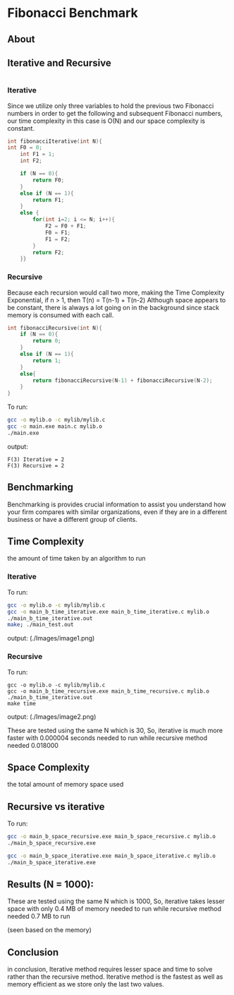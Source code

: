 # Fibonacci Benchmark

## About


## Iterative and Recursive
#
### Iterative
Since we utilize only three variables to hold the previous two Fibonacci numbers in order to get the following and subsequent Fibonacci numbers, our time complexity in this case is O(N) and our space complexity is constant.

```c
int fibonacciIterative(int N){
int F0 = 0;
    int F1 = 1;
    int F2;

    if (N == 0){
        return F0;
    }
    else if (N == 1){
        return F1;
    } 
    else {
        for(int i=2; i <= N; i++){
            F2 = F0 + F1;
            F0 = F1;
            F1 = F2;
        }
        return F2;
    }}
```
### Recursive
Because each recursion would call two more, making the Time Complexity Exponential, if n > 1, then T(n) = T(n-1) + T(n-2)
Although space appears to be constant, there is always a lot going on in the background since stack memory is consumed with each call.
```c
int fibonacciRecursive(int N){
    if (N == 0){
        return 0;
    }
    else if (N == 1){
        return 1;
    }
    else{
        return fibonacciRecursive(N-1) + fibonacciRecursive(N-2);
    }
}
```



To run:
```sh
gcc -o mylib.o -c mylib/mylib.c
gcc -o main.exe main.c mylib.o
./main.exe
```

output:
```
F(3) Iterative = 2
F(3) Recursive = 2
```

## Benchmarking
Benchmarking is provides crucial information to assist you understand how your firm compares with similar organizations, even if they are in a different business or have a different group of clients.

## Time Complexity
 the amount of time taken by an algorithm to run

### Iterative

To run:
```sh
gcc -o mylib.o -c mylib/mylib.c  
gcc -o main_b_time_iterative.exe main_b_time_iterative.c mylib.o
./main_b_time_iterative.out
make; ./main_test.out
```

output:
(./Images/image1.png)




### Recursive

To run:
```
gcc -o mylib.o -c mylib/mylib.c
gcc -o main_b_time_recursive.exe main_b_time_recursive.c mylib.o
./main_b_time_iterative.out
make time
```

output:
(./Images/image2.png)



These are tested using the same N which is 30, So, iterative is much more faster with 0.000004 seconds needed to run while recursive method needed 0.018000


## Space Complexity
the total amount of memory space used
## Recursive vs iterative
To run:
```sh
gcc -o main_b_space_recursive.exe main_b_space_recursive.c mylib.o
./main_b_space_recursive.exe

gcc -o main_b_space_iterative.exe main_b_space_iterative.c mylib.o
./main_b_space_iterative.exe
```

## Results (N = 1000):

These are tested using the same N which is 1000, So, iterative takes lesser space with only 0.4 MB of memory needed to run while recursive method needed 0.7 MB to run

(seen based on the memory)



## Conclusion
in conclusion, Iterative method requires lesser space and time to solve rather than the recursive method. Iterative method is the fastest as well as memory efficient as we store only the last two values.
